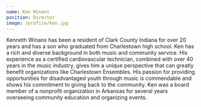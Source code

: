 ```yaml
---
name: Ken Winans
position: Director
image: /profile/ken.jpg
---
```


Kenneth Winans has been a resident of Clark County Indiana for over 20 years and has a son who graduated from Charlestown high school. Ken has a rich and diverse background in both music and community service. His experience as a certified cardiovascular technician, combined with over 40 years in the music industry, gives him a unique perspective that can greatly benefit organizations like Charlestown Ensembles. His passion for providing opportunities for disadvantaged youth through music is commendable and shows his commitment to giving back to the community. Ken was a board member of a nonprofit organization in Arkansas for several years overseeing community education and organizing events.